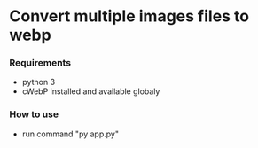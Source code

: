 # Convert multiple images files to webp

### Requirements
- python 3
- cWebP installed and available globaly

### How to use
- run command "py app.py"